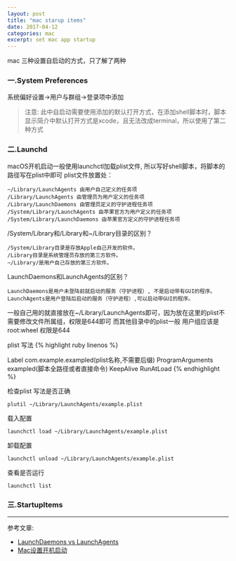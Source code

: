 ```yaml
---
layout: post
title: "mac starup items"
date: 2017-04-12
categories: mac
excerpt: set mac app startup
---
```


mac 三种设置自启动的方式，只了解了两种

### 一.System Preferences
系统偏好设置->用户与群组->登录项中添加
> 注意: 此中自启动需要使用添加的默认打开方式，在添加shell脚本时，脚本显示简介中默认打开方式是xcode，且无法改成terminal，所以使用了第二种方式

### 二.Launchd
macOS开机启动一般使用launchctl加载plist文件, 所以写好shell脚本，将脚本的路径写在plist中即可
plist文件放置处：
```
~/Library/LaunchAgents 由用户自己定义的任务项
/Library/LaunchAgents 由管理员为用户定义的任务项
/Library/LaunchDaemons 由管理员定义的守护进程任务项
/System/Library/LaunchAgents 由苹果官方为用户定义的任务项
/System/Library/LaunchDaemons 由苹果官方定义的守护进程任务项
```

/System/Library和/Library和~/Library目录的区别？
```
/System/Library目录是存放Apple自己开发的软件。
/Library目录是系统管理员存放的第三方软件。
~/Library/是用户自己存放的第三方软件。
```

LaunchDaemons和LaunchAgents的区别？
```
LaunchDaemons是用户未登陆前就启动的服务（守护进程）, 不是启动带有GUI的程序。
LaunchAgents是用户登陆后启动的服务（守护进程）,可以启动带GUI的程序。
```

一般自己用的就直接放在~/Library/LaunchAgents即可，因为放在这里的plist不需要修改文件所属组，权限是644即可
而其他目录中的plist一般 用户组应该是root:wheel 权限是644

plist 写法
{% highlight ruby linenos %}
<?xml version="1.0" encoding="UTF-8"?>
<!DOCTYPE plist PUBLIC -//Apple Computer//DTD PLIST 1.0//EN
http://www.apple.com/DTDs/PropertyList-1.0.dtd >
<plist version="1.0">
<dict>
    <key>Label</key>
        <string>com.example.exampled(plist名称,不需要后缀)</string>
    <key>ProgramArguments</key>
        <array>
            <string>exampled(脚本全路径或者直接命令)</string>
        </array>
    <key>KeepAlive</key>
        <true/>
    <key>RunAtLoad</key>
        <true/>
</dict>
</plist>
{% endhighlight %}

检查plist 写法是否正确
```
plutil ~/Library/LaunchAgents/example.plist
```

载入配置
```
launchctl load ~/Library/LaunchAgents/example.plist
```

卸载配置
```
launchctl unload ~/Library/LaunchAgents/example.plist
```

查看是否运行
```
launchctl list
```

### 三.StartupItems


--------------
参考文章:
* [LaunchDaemons vs LaunchAgents](http://www.grivet-tools.com/blog/2014/launchdaemons-vs-launchagents/)
* [Mac设置开机启动](http://www.jianshu.com/p/49dabd8ec9bb)
